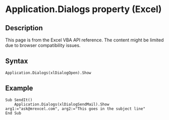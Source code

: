 # Application.Dialogs property (Excel)

## Description
This page is from the Excel VBA API reference. The content might be limited due to browser compatibility issues.

## Syntax
```vba
Application.Dialogs(xlDialogOpen).Show
```

## Example
```vba
Sub SendIt() 
    Application.Dialogs(xlDialogSendMail).Show arg1:="ask@mrexcel.com", arg2:="This goes in the subject line" 
End Sub
```

